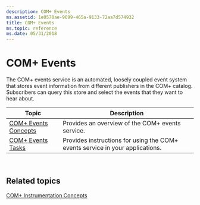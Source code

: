 ```yaml
---
description: COM+ Events
ms.assetid: 1e0570ae-9099-465a-9133-72aa7d574932
title: COM+ Events
ms.topic: reference
ms.date: 05/31/2018
---
```


# COM+ Events

The COM+ events service is an automated, loosely coupled event system that stores event information from different publishers in the COM+ catalog. Subscribers can query this store and select the events that they want to hear about.



| Topic                                            | Description                                                                   |
|--------------------------------------------------|-------------------------------------------------------------------------------|
| [COM+ Events Concepts](com--events-concepts.md) | Provides an overview of the COM+ events service.                              |
| [COM+ Events Tasks](com--events-tasks.md)       | Provides instructions for using the COM+ events service in your applications. |



 

## Related topics

<dl> <dt>

[COM+ Instrumentation Concepts](com--instrumentation-concepts.md)
</dt> </dl>

 

 



